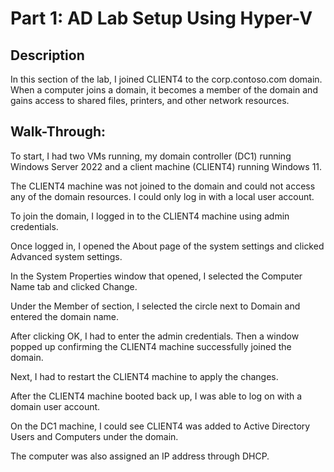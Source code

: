# Part 1: AD Lab Setup Using Hyper-V

## Description
In this section of the lab, I joined CLIENT4 to the corp.contoso.com domain. When a computer joins a domain, it becomes a member of the domain and gains access to shared files, printers, and other network resources. 

## Walk-Through:
To start, I had two VMs running, my domain controller (DC1) running Windows Server 2022 and a client machine (CLIENT4) running Windows 11.

The CLIENT4 machine was not joined to the domain and could not access any of the domain resources. I could only log in with a local user account.

To join the domain, I logged in to the CLIENT4 machine using admin credentials.

Once logged in, I opened the About page of the system settings and clicked Advanced system settings.

In the System Properties window that opened, I selected the Computer Name tab and clicked Change.

Under the Member of section, I selected the circle next to Domain and entered the domain name.

After clicking OK, I had to enter the admin credentials. Then a window popped up confirming the CLIENT4 machine successfully joined the domain.

Next, I had to restart the CLIENT4 machine to apply the changes.

After the CLIENT4 machine booted back up, I was able to log on with a domain user account.

On the DC1 machine, I could see CLIENT4 was added to Active Directory Users and Computers under the domain.

The computer was also assigned an IP address through DHCP.
